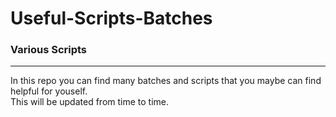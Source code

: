# Useful-Scripts-Batches
### Various Scripts
------------------
In this repo you can find many batches and scripts that you maybe can find helpful for youself. <br>
This will be updated from time to time.